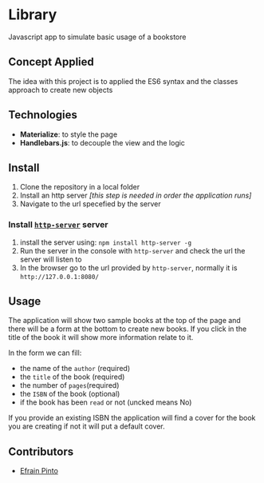 # Library
Javascript app to simulate basic usage of a bookstore

## Concept Applied
The idea with this project is to applied the ES6 syntax and the classes approach to create new objects

## Technologies

* **Materialize**: to style the page
* **Handlebars.js**: to decouple the view and the logic

## Install
  1. Clone the repository in a local folder
  2. Install an http server *[this step is needed in order the application runs]*
  3. Navigate to the url specefied by the server

### Install [`http-server`](https://www.npmjs.com/package/http-server) server
  1. install the server using: `npm install http-server -g`
  2. Run the server in the console with `http-server` and check the url the server will listen to
  3. In the browser go to the url provided by `http-server`, normally it is `http://127.0.0.1:8080/`
  
## Usage

The application will show two sample books at the top of the page and there will be a form at the bottom to create new books.
If you click in the title of the book it will show more information relate to it.

In the form we can fill:
  
  * the name of the `author` (required)
  * the `title` of the book (required)
  * the number of `pages`(required)
  * the `ISBN` of the book (optional)
  * if the book has been `read` or not (uncked means No)

If you provide an existing ISBN the application will find a cover for the book you are creating if not it will put a default cover.

## Contributors

* [Efrain Pinto](https://github.com/efrapp)
